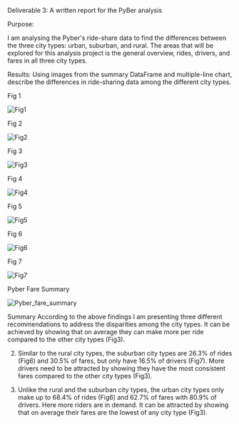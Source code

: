 Deliverable 3: A written report for the PyBer analysis 


Purpose: 

I am analysing the Pyber's ride-share data to find the differences between the three city types: urban, suburban, and rural. The areas that will be explored for this analysis project is the general overview, rides, drivers, and fares in all three city types.

Results: Using images from the summary DataFrame and multiple-line chart, describe the differences in ride-sharing data among the different city types.



Fig 1

![Fig1](https://user-images.githubusercontent.com/79559910/115182647-5111c100-a0a8-11eb-97ef-e738280a4d3d.png)

Fig 2

![Fig2](https://user-images.githubusercontent.com/79559910/115182657-553dde80-a0a8-11eb-836b-95252b26547b.png)

Fig 3

![Fig3](https://user-images.githubusercontent.com/79559910/115182663-58d16580-a0a8-11eb-8a6a-8ee99c8339f4.png)

Fig 4

![Fig4](https://user-images.githubusercontent.com/79559910/115182676-5cfd8300-a0a8-11eb-9393-50dfd5155052.png)

Fig 5

![Fig5](https://user-images.githubusercontent.com/79559910/115182680-6129a080-a0a8-11eb-9268-df11855cd91d.png)

Fig 6

![Fig6](https://user-images.githubusercontent.com/79559910/115182688-64249100-a0a8-11eb-8765-9e8121027f7c.png)

Fig 7

![Fig7](https://user-images.githubusercontent.com/79559910/115182697-671f8180-a0a8-11eb-8ad5-70bbdc4df55b.png)

Pyber Fare Summary

![Pyber_fare_summary](https://user-images.githubusercontent.com/79559910/115182769-8d452180-a0a8-11eb-9687-4ba7b9720dc2.png)


Summary
According to the above findings I am presenting three different recommendations to address the disparities among the city types.
It can be achieved by showing that on average they can make more per ride compared to the other city types (Fig3).

2.	Similar to the  rural city types, the suburban city types are 26.3% of rides (Fig6) and 30.5% of fares, but only have 16.5% of drivers (Fig7). More drivers need to be attracted by showing they have the most consistent fares compared to the other city types (Fig3).

3.	Unlike the rural and the suburban city types, the urban city types only make up to 68.4% of rides (Fig6) and 62.7% of fares with 80.9% of drivers. Here more riders are in demand. It can be attracted by showing that on average their fares are the lowest of any city type (Fig3).
